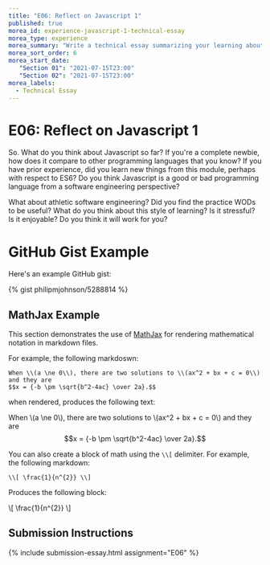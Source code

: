 ```yaml
---
title: "E06: Reflect on Javascript 1"
published: true
morea_id: experience-javascript-1-technical-essay
morea_type: experience
morea_summary: "Write a technical essay summarizing your learning about Javascript."
morea_sort_order: 6
morea_start_date:  
   "Section 01": "2021-07-15T23:00"
   "Section 02": "2021-07-15T23:00"
morea_labels:
  - Technical Essay
---
```


# E06: Reflect on Javascript 1

So. What do you think about Javascript so far? If you're a complete newbie, how does it compare to other programming languages that you know? If you have prior experience, did you learn new things from this module, perhaps with respect to ES6? Do you think Javascript is a good or bad programming language from a software engineering perspective?

What about athletic software engineering? Did you find the practice WODs to be useful? What do you think about this style of learning? Is it stressful? Is it enjoyable? Do you think it will work for you?

# GitHub Gist Example

Here's an example GitHub gist:

{% gist philipmjohnson/5288814 %}

## MathJax Example

This section demonstrates the use of [MathJax](https://www.mathjax.org) for rendering mathematical notation in markdown files.

For example, the following markdoswn:

```
When \\(a \ne 0\\), there are two solutions to \\(ax^2 + bx + c = 0\\) and they are
$$x = {-b \pm \sqrt{b^2-4ac} \over 2a}.$$
```

when rendered, produces the following text:

When \\(a \ne 0\\), there are two solutions to \\(ax^2 + bx + c = 0\\) and they are
$$x = {-b \pm \sqrt{b^2-4ac} \over 2a}.$$

You can also create a block of math using the `\\[` delimiter. For example, the following markdown:

```
\\[ \frac{1}{n^{2}} \\]
```

Produces the following block:

\\[ \frac{1}{n^{2}} \\]

## Submission Instructions

{% include submission-essay.html assignment="E06" %}
